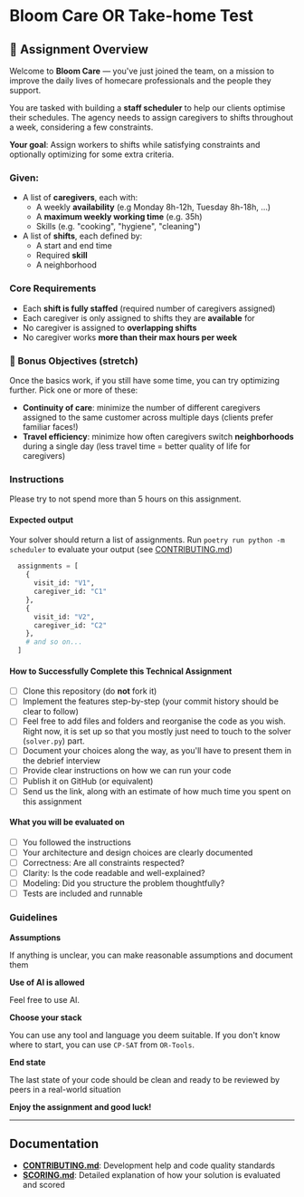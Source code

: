 # Bloom Care OR Take-home Test

## 🎯 Assignment Overview

Welcome to **Bloom Care** — you've just joined the team, on a mission to improve the daily lives of homecare professionals and the people they support.

You are tasked with building a **staff scheduler** to help our clients optimise their schedules. The agency needs to assign caregivers to shifts throughout a week, considering a few constraints.

**Your goal**: Assign workers to shifts while satisfying constraints and optionally optimizing for some extra criteria.

### **Given**:

- A list of **caregivers**, each with:
  - A weekly **availability** (e.g Monday 8h-12h, Tuesday 8h-18h, …)
  - A **maximum weekly working time** (e.g. 35h)
  - Skills (e.g. "cooking", "hygiene", "cleaning")
- A list of **shifts**, each defined by:
  - A start and end time
  - Required **skill**
  - A neighborhood

### Core Requirements

- Each **shift is fully staffed** (required number of caregivers assigned)
- Each caregiver is only assigned to shifts they are **available** for
- No caregiver is assigned to **overlapping shifts**
- No caregiver works **more than their max hours per week**

### 🚀 Bonus Objectives (stretch)

Once the basics work, if you still have some time, you can try optimizing further. Pick one or more of these:

- **Continuity of care**: minimize the number of different caregivers assigned to the same customer across multiple days (clients prefer familiar faces!)
- **Travel efficiency**: minimize how often caregivers switch **neighborhoods** during a single day (less travel time = better quality of life for caregivers)

### Instructions

Please try to not spend more than 5 hours on this assignment.

#### Expected output

Your solver should return a list of assignments. Run `poetry run python -m scheduler` to evaluate your output (see [CONTRIBUTING.md](CONTRIBUTING.md))

```python
  assignments = [
    {
      visit_id: "V1",
      caregiver_id: "C1"
    },
    {
      visit_id: "V2",
      caregiver_id: "C2"
    },
    # and so on...
  ]
```

#### How to Successfully Complete this Technical Assignment

- [ ] Clone this repository (do **not** fork it)
- [ ] Implement the features step-by-step (your commit history should be clear to follow)
- [ ] Feel free to add files and folders and reorganise the code as you wish. Right now, it is set up so that you mostly just need to touch to the solver (`solver.py`) part.
- [ ] Document your choices along the way, as you'll have to present them in the debrief interview
- [ ] Provide clear instructions on how we can run your code
- [ ] Publish it on GitHub (or equivalent)
- [ ] Send us the link, along with an estimate of how much time you spent on this assignment

#### What you will be evaluated on

- [ ] You followed the instructions
- [ ] Your architecture and design choices are clearly documented
- [ ] Correctness: Are all constraints respected?
- [ ] Clarity: Is the code readable and well-explained?
- [ ] Modeling: Did you structure the problem thoughtfully?
- [ ] Tests are included and runnable

### Guidelines

**Assumptions**

If anything is unclear, you can make reasonable assumptions and document them

**Use of AI is allowed**

Feel free to use AI.

**Choose your stack**

You can use any tool and language you deem suitable. If you don't know where to start, you can use `CP-SAT` from `OR-Tools`.

**End state**

The last state of your code should be clean and ready to be reviewed by peers in a real-world situation

**Enjoy the assignment and good luck!**

---

## Documentation

- **[CONTRIBUTING.md](CONTRIBUTING.md)**: Development help and code quality standards
- **[SCORING.md](SCORING.md)**: Detailed explanation of how your solution is evaluated and scored
